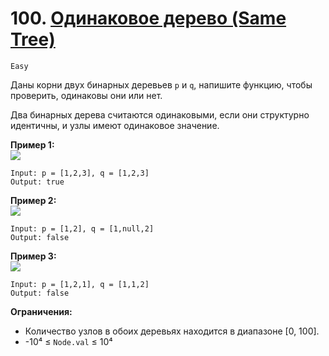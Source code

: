 # 100. [Одинаковое дерево (Same Tree)](https://leetcode.com/problems/same-tree/description/)

`Easy`

Даны корни двух бинарных деревьев `p` и `q`, напишите функцию, чтобы проверить, одинаковы они или нет.

Два бинарных дерева считаются одинаковыми, если они структурно идентичны, и узлы имеют одинаковое значение.

**Пример 1:**\
![](https://assets.leetcode.com/uploads/2020/12/20/ex1.jpg)
```
Input: p = [1,2,3], q = [1,2,3]
Output: true
```

**Пример 2:**\
![](https://assets.leetcode.com/uploads/2020/12/20/ex2.jpg)
```
Input: p = [1,2], q = [1,null,2]
Output: false
```

**Пример 3:**\
![](https://assets.leetcode.com/uploads/2020/12/20/ex3.jpg)
```
Input: p = [1,2,1], q = [1,1,2]
Output: false
```

**Ограничения:**

*   Количество узлов в обоих деревьях находится в диапазоне [0, 100].
*   -10⁴ ≤ `Node.val` ≤ 10⁴